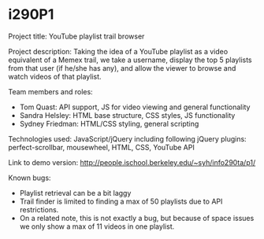 i290P1
======
Project title: YouTube playlist trail browser

Project description: Taking the idea of a YouTube playlist as a video equivalent of a Memex trail, we take a username, display the top 5 playlists from that user (if he/she has any), and allow the viewer to browse and watch videos of that playlist.

Team members and roles:
 - Tom Quast: API support, JS for video viewing and general functionality
 - Sandra Helsley: HTML base structure, CSS styles, JS functionality
 - Sydney Friedman: HTML/CSS styling, general scripting

Technologies used: JavaScript/jQuery including following jQuery plugins: perfect-scrollbar, mousewheel, HTML, CSS, YouTube API

Link to demo version: http://people.ischool.berkeley.edu/~syh/info290ta/p1/

Known bugs:
 - Playlist retrieval can be a bit laggy
 - Trail finder is limited to finding a max of 50 playlists due to API restrictions.
 - On a related note, this is not exactly a bug, but because of space issues we only show a max of 11 videos in one playlist.
 